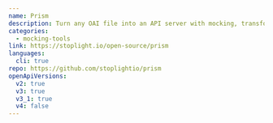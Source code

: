 ```yaml
---
name: Prism
description: Turn any OAI file into an API server with mocking, transformations, validations, and more.
categories:
  - mocking-tools
link: https://stoplight.io/open-source/prism
languages:
  cli: true
repo: https://github.com/stoplightio/prism
openApiVersions:
  v2: true
  v3: true
  v3_1: true
  v4: false
---
```

